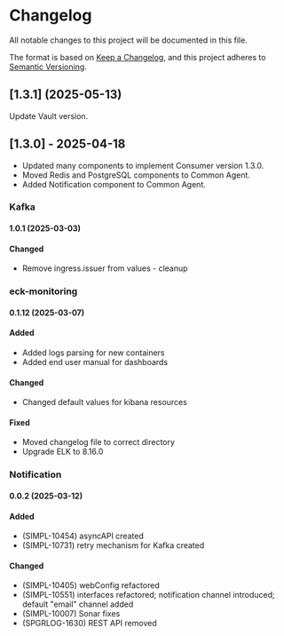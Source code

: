 # Changelog
All notable changes to this project will be documented in this file.

The format is based on [Keep a Changelog](https://keepachangelog.com/en/1.0.0/),
and this project adheres to [Semantic Versioning](https://semver.org/spec/v2.0.0.html).

## [1.3.1] (2025-05-13)

Update Vault version. 

## [1.3.0] - 2025-04-18
- Updated many components to implement Consumer version 1.3.0.
- Moved Redis and PostgreSQL components to Common Agent.
- Added Notification component to Common Agent.


### Kafka

#### 1.0.1 (2025-03-03)

#### Changed
- Remove ingress.issuer from values - cleanup


### eck-monitoring

#### 0.1.12 (2025-03-07)

#### Added
- Added logs parsing for new containers
- Added end user manual for dashboards

#### Changed
- Changed default values for kibana resources

#### Fixed
- Moved changelog file to correct directory
- Upgrade ELK to 8.16.0


### Notification

#### 0.0.2 (2025-03-12)

#### Added
- (SIMPL-10454) asyncAPI created
- (SIMPL-10731) retry mechanism for Kafka created

#### Changed
- (SIMPL-10405) webConfig refactored
- (SIMPL-10551) interfaces refactored; notification channel introduced; default "email" channel added
- (SIMPL-10007) Sonar fixes
- (SPGRLOG-1630) REST API removed